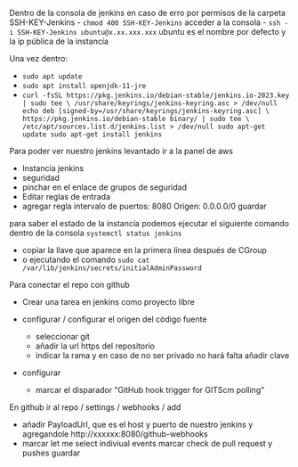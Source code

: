 Dentro de la consola de jenkins
en caso de erro por permisos de la carpeta SSH-KEY-Jenkins
    - `chmod 400 SSH-KEY-Jenkins`
acceder a la consola
    - `ssh -i SSH-KEY-Jenkins ubuntu@x.xx.xxx.xxx` ubuntu es el nombre por defecto y la ip pública de la instancía

Una vez dentro:
- `sudo apt update`
- `sudo apt install openjdk-11-jre`
- `curl -fsSL https://pkg.jenkins.io/debian-stable/jenkins.io-2023.key | sudo tee \
  /usr/share/keyrings/jenkins-keyring.asc > /dev/null
echo deb [signed-by=/usr/share/keyrings/jenkins-keyring.asc] \
  https://pkg.jenkins.io/debian-stable binary/ | sudo tee \
  /etc/apt/sources.list.d/jenkins.list > /dev/null
sudo apt-get update
sudo apt-get install jenkins`

Para poder ver nuestro jenkins levantado ir a la panel de aws
- Instancía jenkins
- seguridad
- pinchar en el enlace de grupos de seguridad
- Editar reglas de entrada
- agregar regla
    intervalo de puertos: 8080
    Origen: 0.0.0.0/0
    guardar

para saber el estado de la instancía podemos ejecutar el siguiente comando dentro de la consola
`systemctl status jenkins`

- copiar la llave que aparece en la primera línea después de CGroup 
- o ejecutando el comando `sudo cat /var/lib/jenkins/secrets/initialAdminPassword`

Para conectar el repo con github
- Crear una tarea en jenkins como proyecto libre
- configurar / configurar el origen del código fuente
    - seleccionar git 
    - añadir la url https del repositorio
    - indicar la rama
y en caso de no ser privado no hará falta añadir clave

- configurar
    - marcar el disparador  "GitHub hook trigger for GITScm polling"

En github ir al repo / settings / webhooks / add
- añadir PayloadUrl, que es el host y puerto de nuestro jenkins y agregandole http://xxxxxx:8080/github-webhooks
- marcar let me select indiviual events
    marcar check de pull request y pushes
    guardar

